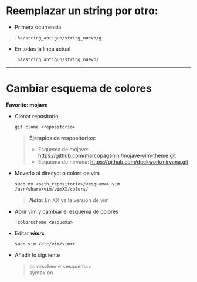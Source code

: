 # Reemplazar un string por otro:

* Primera ocurrencia
  ~~~
  :%s/string_antiguo/string_nuevo/g
  ~~~

* En todas la línea actual
  ~~~
  :%s/string_antiguo/string_nuevo/
  ~~~

----------------------------------
# Cambiar esquema de colores

**Favorito: mojave**

* Clonar repositorio
  ~~~
  git clone <repositorio>
  ~~~
  > **Ejemplos de respositorios:**
  > * Esquema de mojave: https://github.com/marcopaganini/mojave-vim-theme.git
  > * Esquema de nirvana: https://github.com/duckwork/nirvana.git
  
* Moverlo al direcyotio colors de vim
  ~~~
  sudo mv <path_repositorio>/<esquema>.vim  /usr/share/vim/vimXX/colors/
  ~~~
  > ***Nota:*** En XX va la versión de vim

* Abrir vim y cambiar el esquema de colores
  ~~~
  :colorscheme <esquema>
  ~~~
  
* Editar ***vimrc***
  ~~~
  sudo vim /etc/vim/vimrc
  ~~~
  
* Añadir lo siguiente
  > colorscheme \<esquema>\
  > syntax on

